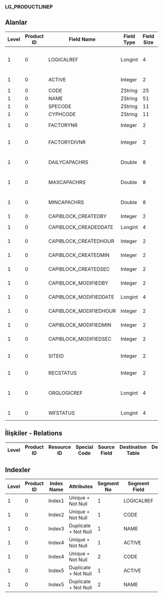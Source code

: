 ### LG_PRODUCTLINEP

## Alanlar

**Level**|**Product ID**|**Field Name**|**Field Type**|**Field Size**|**Field Offset**|**Türkçe Açıklama**|**Expression**
-----|-----|-----|-----|-----|-----|-----|-----
1|0|LOGICALREF|Longint|4|0|Üretim satırı log. Ref.|Product Line Logical Reference
1|0|ACTIVE|Integer|2|4|Kullanım durumu|Usage Status
1|0|CODE|ZString|25|6|Kod|Code
1|0|NAME|ZString|51|31|Açıklama|Description
1|0|SPECODE|ZString|11|82|Özel Kod|Aux. Code
1|0|CYPHCODE|ZString|11|93|Yetki Kodu|Auth. Code
1|0|FACTORYNR|Integer|2|104|Fabrika Numarası|Plant Number
1|0|FACTORYDIVNR|Integer|2|106|Fabrika İşyeri Numarası|Plant Division Number
1|0|DAILYCAPACHRS|Double|8|108|Günlük Kapasite (Saatler)|Daily Capacity (Hours)
1|0|MAXCAPACHRS|Double|8|116|Azami Kapasite (saat)|Maximum Capacity (Hours)
1|0|MINCAPACHRS|Double|8|124|Asgari Kapasite (Saat)|Minimum Capacity (Hours)
1|0|CAPIBLOCK_CREATEDBY|Integer|2|132|Oluşturan|Created By
1|0|CAPIBLOCK_CREADEDDATE|Longint|4|134|Oluşturulma Tarihi|Created Date
1|0|CAPIBLOCK_CREATEDHOUR|Integer|2|138|Oluşturulma Saati|Created Hour
1|0|CAPIBLOCK_CREATEDMIN|Integer|2|140|Oluşturulma Dakikası|Created Minute
1|0|CAPIBLOCK_CREATEDSEC|Integer|2|142|Oluşturulma Saniyesi|Created Second
1|0|CAPIBLOCK_MODIFIEDBY|Integer|2|144|Değiştiren|Modified By
1|0|CAPIBLOCK_MODIFIEDDATE|Longint|4|146|Değiştirilme Tarihi|Modified Date
1|0|CAPIBLOCK_MODIFIEDHOUR|Integer|2|150|Değiştirilme Saati|Modified Hour
1|0|CAPIBLOCK_MODIFIEDMIN|Integer|2|152|Değiştirilme Dakikası|Modified Minute
1|0|CAPIBLOCK_MODIFIEDSEC|Integer|2|154|Değiştirilme Saniyesi|Modified Second
1|0|SITEID|Integer|2|156|Veri Merkezi|Data Processing Site
1|0|RECSTATUS|Integer|2|158|Kayıt Durumu|Record Status
1|0|ORGLOGICREF|Longint|4|160|Orijinal Kayıt Log. Ref.|Original Record Logical Reference
1|0|WFSTATUS|Longint|4|164|Kullanımda Değil|Not In Use

## İlişkiler - Relations

**Level**|**Product ID**|**Resource ID**|**Special Code**|**Source Field**|**Destination Table**|**Destination Field**|**Relation Type**|**Extra Condition**
-----|-----|-----|-----|-----|-----|-----|-----|-----

## Indexler

**Level**|**Product ID**|**Index Name**|**Attributes**|**Segment No**|**Segment Field**|**Sense**
-----|-----|-----|-----|-----|-----|-----
1|0|Index1|Unique + Not Null|1|LOGICALREF|Ascending
1|0|Index2|Unique + Not Null|1|CODE|Ascending
1|0|Index3|Duplicate + Not Null|1|NAME|Ascending
1|0|Index4|Unique + Not Null|1|ACTIVE|Ascending
1|0|Index4|Unique + Not Null|2|CODE|Ascending
1|0|Index5|Duplicate + Not Null|1|ACTIVE|Ascending
1|0|Index5|Duplicate + Not Null|2|NAME|Ascending
